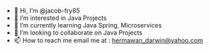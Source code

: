 - 👋 Hi, I’m @jacob-fry85
- 👀 I’m interested in Java Projects
- 🌱 I’m currently learning Java Spring, Microservices
- 💞️ I’m looking to collaborate on Java Projects
- 📫 How to reach me email me at : hermawan_darwin@yahoo.com

<!---
jacob-fry85/jacob-fry85 is a ✨ special ✨ repository because its `README.md` (this file) appears on your GitHub profile.
You can click the Preview link to take a look at your changes.
--->
